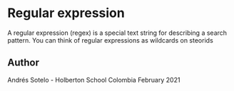 # Regular expression
A regular expression (regex) is a special text string for describing a search pattern. You can think of regular expressions as wildcards on steorids

## Author
Andrés Sotelo - Holberton School Colombia
February 2021